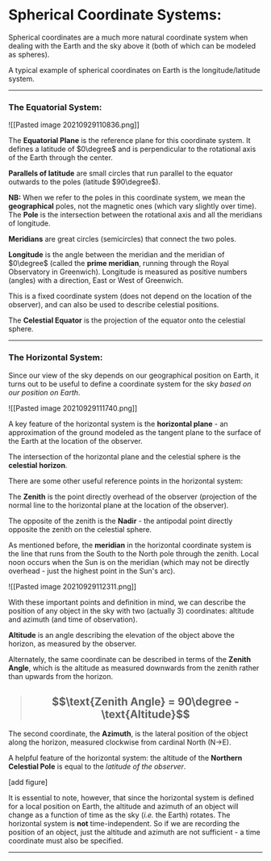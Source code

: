 # Spherical Coordinate Systems:

Spherical coordinates are a much more natural coordinate system when dealing with the Earth and the sky above it (both of which can be modeled as spheres). 

A typical example of spherical coordinates on Earth is the longitude/latitude system. 

***
### The Equatorial System:

![[Pasted image 20210929110836.png]]

The **Equatorial Plane** is the reference plane for this coordinate system. It defines a latitude of $0\degree$ and is perpendicular to the rotational axis of the Earth through the center. 

**Parallels of latitude** are small circles that run parallel to the equator outwards to the poles (latitude $90\degree$). 

**NB:** When we refer to the poles in this coordinate system, we mean the **geographical** poles, not the magnetic ones (which vary slightly over time). The **Pole** is the intersection between the rotational axis and all the meridians of longitude. 

**Meridians** are great circles (semicircles) that connect the two poles.

**Longitude** is the angle between the meridian and the meridian of $0\degree$ (called the **prime meridian**, running through the Royal Observatory in Greenwich). Longitude is measured as positive numbers (angles) with a direction, East or West of Greenwich. 


This is a fixed coordinate system (does not depend on the location of the observer), and can also be used to describe celestial positions. 

The **Celestial Equator** is the projection of the equator onto the celestial sphere. 
***

### The Horizontal System:

Since our view of the sky depends on our geographical position on Earth, it turns out to be useful to define a coordinate system for the sky *based on our position on Earth*.

![[Pasted image 20210929111740.png]]

A key feature of the horizontal system is the **horizontal plane** - an approximation of the ground modeled as the tangent plane to the surface of the Earth at the location of the observer. 

The intersection of the horizontal plane and the celestial sphere is the **celestial horizon**. 

There are some other useful reference points in the horizontal system:

The **Zenith** is the point directly overhead of the observer (projection of the normal line to the horizontal plane at the location of the observer).

The opposite of the zenith is the **Nadir** - the antipodal point directly opposite the zenith on the celestial sphere. 

As mentioned before, the **meridian** in the horizontal coordinate system is the line that runs from the South to the North pole through the zenith. Local noon occurs when the Sun is on the meridian (which may not be directly overhead - just the highest point in the Sun's arc). 



![[Pasted image 20210929112311.png]]

With these important points and definition in mind, we can describe the position of any object in the sky with two (actually 3) coordinates: altitude and azimuth (and time of observation). 

**Altitude** is an angle describing the elevation of the object above the horizon, as measured by the observer. 

Alternately, the same coordinate can be described in terms of the **Zenith Angle**, which is the altitude as measured downwards from the zenith rather than upwards from the horizon. 

> ## $$\text{Zenith Angle} = 90\degree - \text{Altitude}$$

The second coordinate, the **Azimuth**, is the lateral position of the object along the horizon, measured clockwise from cardinal North (N->E).

A helpful feature of the horizontal system: the altitude of the **Northern Celestial Pole** is equal to the *latitude of the observer*. 


[add figure]


It is essential to note, however, that since the horizontal system is defined for a local position on Earth, the altitude and azimuth of an object will change as a function of time as the sky (*i.e.* the Earth) rotates. The horizontal system is **not** time-independent. So if we are recording the position of an object, just the altitude and azimuth are not sufficient - a time coordinate must also be specified. 


***

